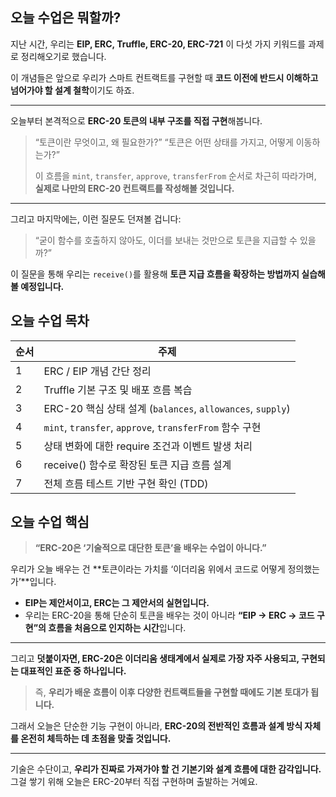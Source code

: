 ## 오늘 수업은 뭐할까?

지난 시간, 우리는
**EIP, ERC, Truffle, ERC-20, ERC-721**
이 다섯 가지 키워드를 과제로 정리해오기로 했습니다.

이 개념들은 앞으로 우리가 스마트 컨트랙트를 구현할 때
**코드 이전에 반드시 이해하고 넘어가야 할 설계 철학**이기도 하죠.

---

오늘부터 본격적으로 **ERC-20 토큰의 내부 구조를 직접 구현**해봅니다.

> “토큰이란 무엇이고, 왜 필요한가?”
> “토큰은 어떤 상태를 가지고, 어떻게 이동하는가?”
>
> 이 흐름을 `mint`, `transfer`, `approve`, `transferFrom` 순서로 차근히 따라가며,
> **실제로 나만의 ERC-20 컨트랙트를 작성해볼 것입니다.**

---

그리고 마지막에는,
이런 질문도 던져볼 겁니다:

> “굳이 함수를 호출하지 않아도,
> 이더를 보내는 것만으로 토큰을 지급할 수 있을까?”

이 질문을 통해 우리는 `receive()`를 활용해
**토큰 지급 흐름을 확장하는 방법까지 실습해볼 예정입니다.**

## 오늘 수업 목차

| 순서 | 주제                                                       |
| ---- | ---------------------------------------------------------- |
| 1    | ERC / EIP 개념 간단 정리                                   |
| 2    | Truffle 기본 구조 및 배포 흐름 복습                        |
| 3    | ERC-20 핵심 상태 설계 (`balances`, `allowances`, `supply`) |
| 4    | `mint`, `transfer`, `approve`, `transferFrom` 함수 구현    |
| 5    | 상태 변화에 대한 require 조건과 이벤트 발생 처리           |
| 6    | receive() 함수로 확장된 토큰 지급 흐름 설계                |
| 7    | 전체 흐름 테스트 기반 구현 확인 (TDD)                      |

## 오늘 수업 핵심

> **“ERC-20은 ‘기술적으로 대단한 토큰’을 배우는 수업이 아니다.”**

우리가 오늘 배우는 건
**토큰이라는 가치를 ‘이더리움 위에서 코드로 어떻게 정의했는가’**입니다.

- **EIP는 제안서이고, ERC는 그 제안서의 실현입니다.**
- 우리는 ERC-20을 통해
  단순히 토큰을 배우는 것이 아니라
  **“EIP → ERC → 코드 구현”의 흐름을 처음으로 인지하는 시간**입니다.

---

그리고 **덧붙이자면, ERC-20은 이더리움 생태계에서 실제로 가장 자주 사용되고, 구현되는 대표적인 표준 중 하나입니다.**

> 즉, **우리가 배운 흐름이 이후 다양한 컨트랙트들을 구현할 때에도 기본 토대가 됩니다.**

그래서 오늘은 단순한 기능 구현이 아니라,
**ERC-20의 전반적인 흐름과 설계 방식 자체를 온전히 체득하는 데 초점을 맞출 것입니다.**

---

기술은 수단이고,
**우리가 진짜로 가져가야 할 건 기본기와 설계 흐름에 대한 감각입니다.**
그걸 쌓기 위해 오늘은 ERC-20부터 직접 구현하며 출발하는 거예요.
